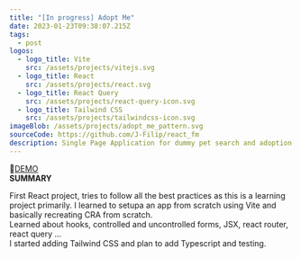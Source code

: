 ```yaml
---
title: "[In progress] Adopt Me"
date: 2023-01-23T09:38:07.215Z
tags:
  - post
logos:
  - logo_title: Vite
    src: /assets/projects/vitejs.svg
  - logo_title: React
    src: /assets/projects/react.svg
  - logo_title: React Query
    src: /assets/projects/react-query-icon.svg
  - logo_title: Tailwind CSS
    src: /assets/projects/tailwindcss-icon.svg
imageBlob: /assets/projects/adopt_me_pattern.svg
sourceCode: https://github.com/J-Filip/react_fm
description: Single Page Application for dummy pet search and adoption.
---
```

🔗﻿[D﻿EMO](https://adoptme.filip-jugkala.com/)\
**S﻿UMMARY**

F﻿irst React project,  tries to follow all the best practices as this is a learning project primarily. I learned to setupa an app from scratch using Vite and basically recreating CRA from scratch. \
L﻿earned about hooks, controlled and uncontrolled forms, JSX, react router, react query ...\
I﻿ started adding Tailwind CSS and plan to add Typescript and testing.